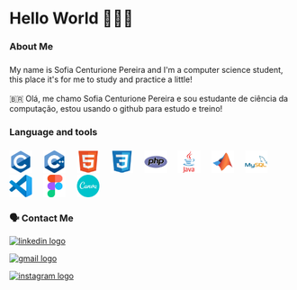 
###

<h1>Hello World 👋👩‍💻</h1>

###

<h3 align="left">About Me</h3>

###

<p align="left">My name is Sofia Centurione Pereira and I'm a computer science student, this place it's for me to study and practice a little!<br><br>🇧🇷 Olá, me chamo Sofia Centurione Pereira e sou estudante de ciência da computação, estou usando o github para estudo e treino!</p>

###

<h3 align="left">Language and tools</h3> 

###

<div align="left">
  <img src="https://raw.githubusercontent.com/devicons/devicon/6910f0503efdd315c8f9b858234310c06e04d9c0/icons/c/c-original.svg" height="40" alt="c logo"  />
  <img width="12" />
  
  <img src="https://raw.githubusercontent.com/devicons/devicon/6910f0503efdd315c8f9b858234310c06e04d9c0/icons/cplusplus/cplusplus-original.svg" height="40" alt="c++ logo"  />
  <img width="12" />
  
<img src="https://raw.githubusercontent.com/devicons/devicon/6910f0503efdd315c8f9b858234310c06e04d9c0/icons/html5/html5-original.svg" height="40" alt="html5 logo"  />
  <img width="12" />  
 
  <img src="https://raw.githubusercontent.com/devicons/devicon/6910f0503efdd315c8f9b858234310c06e04d9c0/icons/css3/css3-original.svg" height="40" alt="css3 logo"  />
  <img width="12" />
  
  <img src="https://raw.githubusercontent.com/devicons/devicon/6910f0503efdd315c8f9b858234310c06e04d9c0/icons/php/php-original.svg" height="40" alt="php logo"  />
  <img width="12" />
  
  <img src="https://raw.githubusercontent.com/devicons/devicon/6910f0503efdd315c8f9b858234310c06e04d9c0/icons/java/java-original-wordmark.svg" height="40" alt="java logo"  />
  <img width="12" />

 <img src="https://github.com/devicons/devicon/blob/master/icons/matlab/matlab-original.svg" height="40" alt="matlab logo"  />
  <img width="12" />
  
  <img src="https://raw.githubusercontent.com/devicons/devicon/6910f0503efdd315c8f9b858234310c06e04d9c0/icons/mysql/mysql-original-wordmark.svg" height="40" alt="mysql logo"  />
  <img width="12" />
  
<br>
  <img src="https://raw.githubusercontent.com/devicons/devicon/6910f0503efdd315c8f9b858234310c06e04d9c0/icons/vscode/vscode-original.svg" height="40" alt="vscode logo"  />
  <img width="12" />

  <img src="https://raw.githubusercontent.com/devicons/devicon/6910f0503efdd315c8f9b858234310c06e04d9c0/icons/figma/figma-original.svg" height="40" alt="figma logo"  />
  <img width="12" />
  
  <img src="https://raw.githubusercontent.com/devicons/devicon/6910f0503efdd315c8f9b858234310c06e04d9c0/icons/canva/canva-original.svg" height="40" alt="canva logo"  />
</div>

###

<h3 align="left">🗣️ Contact Me</h3> 

<div align="left" >
  <a href="https://www.linkedin.com/in/sofia-centurione-pereira-976030231/"><img src="https://img.shields.io/badge/LinkedIn-0077B5?style=for-the-badge&logo=linkedin&logoColor=white" height="35" alt="linkedin logo"  /></a>
  
  <a href="https://mail.google.com/mail/u/1/#inbox?compose=DmwnWrRttgLTjdsrlcTGrkSSTcQTntzzCJBGdKRcxPdNJzPgvWKFqbgnGDRJLwgjWlslQkWxJCVb"><img src="https://img.shields.io/static/v1?message=Gmail&logo=gmail&label=&color=D14836&logoColor=white&labelColor=&style=for-the-badge" height="35" alt="gmail logo"  /> </a>
   
  <a href="https://www.instagram.com/sofiacentwo/"><img src="https://img.shields.io/badge/Instagram-E4405F?style=for-the-badge&logo=instagram&logoColor=white" height="35" alt="instagram logo"  />   </a> 
</div>
